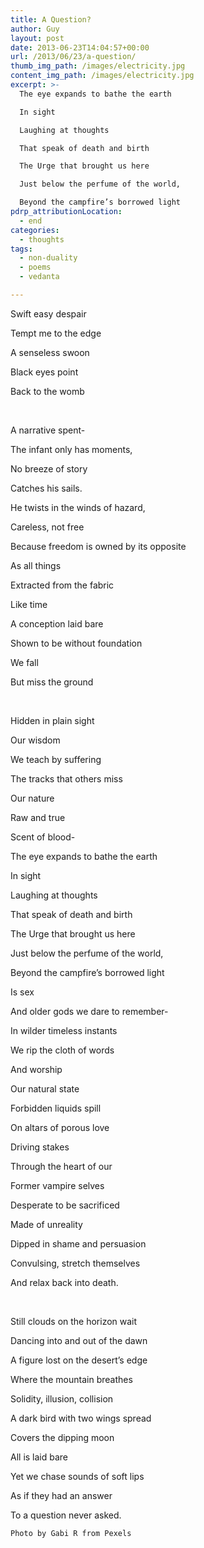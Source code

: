 ```yaml
---
title: A Question?
author: Guy
layout: post
date: 2013-06-23T14:04:57+00:00
url: /2013/06/23/a-question/
thumb_img_path: /images/electricity.jpg
content_img_path: /images/electricity.jpg
excerpt: >-
  The eye expands to bathe the earth

  In sight

  Laughing at thoughts

  That speak of death and birth

  The Urge that brought us here

  Just below the perfume of the world,

  Beyond the campfire’s borrowed light
pdrp_attributionLocation:
  - end
categories:
  - thoughts
tags:
  - non-duality
  - poems
  - vedanta

---
```

Swift easy despair

Tempt me to the edge

A senseless swoon

Black eyes point

Back to the womb

&nbsp;

A narrative spent-

The infant only has moments,

No breeze of story

Catches his sails.

He twists in the winds of hazard,

Careless, not free

Because freedom is owned by its opposite

As all things

Extracted from the fabric

Like time

A conception laid bare

Shown to be without foundation

We fall

But miss the ground

&nbsp;

Hidden in plain sight

Our wisdom

We teach by suffering

The tracks that others miss

Our nature

Raw and true

Scent of blood-

The eye expands to bathe the earth

In sight

Laughing at thoughts

That speak of death and birth

The Urge that brought us here

Just below the perfume of the world,

Beyond the campfire’s borrowed light

Is sex

And older gods we dare to remember-

In wilder timeless instants

We rip the cloth of words

And worship

Our natural state

Forbidden liquids spill

On altars of porous love

Driving stakes

Through the heart of our

Former vampire selves

Desperate to be sacrificed

Made of unreality

Dipped in shame and persuasion

Convulsing, stretch themselves

And relax back into death.

&nbsp;

Still clouds on the horizon wait

Dancing into and out of the dawn

A figure lost on the desert’s edge

Where the mountain breathes

Solidity, illusion, collision

A dark bird with two wings spread

Covers the dipping moon

All is laid bare

Yet we chase sounds of soft lips

As if they had an answer

To a question never asked.


`Photo by Gabi R from Pexels`
